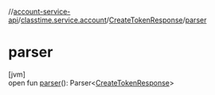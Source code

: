 //[account-service-api](../../../index.md)/[classtime.service.account](../index.md)/[CreateTokenResponse](index.md)/[parser](parser.md)

# parser

[jvm]\
open fun [parser](parser.md)(): Parser&lt;[CreateTokenResponse](index.md)&gt;
